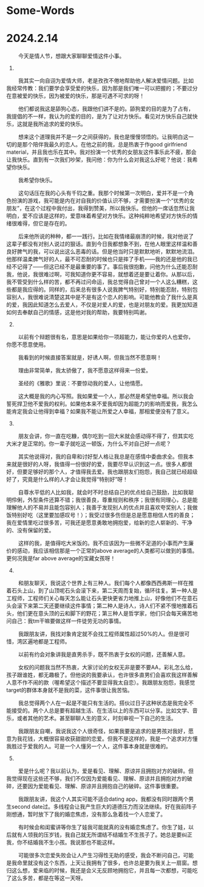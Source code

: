 # Some-Words
# 2024.2.14

&nbsp;&nbsp;&nbsp;&nbsp;&nbsp;&nbsp;&nbsp;&nbsp;今天是情人节，想跟大家聊聊爱情这件小事。

1.

&nbsp;&nbsp;&nbsp;&nbsp;&nbsp;&nbsp;&nbsp;&nbsp;我其实一向自诩为爱情大师，老是孜孜不倦地帮助他人解决爱情问题。比如我经常传教：我们要学会享受爱的快乐，因为那是我们唯一可以把握的；不要过分在意被爱的快乐，因为被爱的快乐，那是可遇不可求的呀！

&nbsp;&nbsp;&nbsp;&nbsp;&nbsp;&nbsp;&nbsp;&nbsp;他们都说我这是舔狗心态，我跟他们讲不是的。舔狗爱的目的是为了占有，我提倡的不一样，我认为的爱的目的，是为了让对方快乐。看见对方快乐自己就快乐，这就是我所追求的爱的快乐。

&nbsp;&nbsp;&nbsp;&nbsp;&nbsp;&nbsp;&nbsp;&nbsp;想来这个道理我并不是一夕之间获得的，我也是慢慢领悟的。让我明白这一切的是那个陪伴我最久的恋人。在他之前的我，总是热衷于作good girlfriend material，并且我也乐在其中。我对扮演一个优秀的女朋友这件事乐此不疲，那会让我快乐。直到有一次我们吵架，我问他：你为什么会对我这么好呢？他说：我希望你快乐。

&nbsp;&nbsp;&nbsp;&nbsp;&nbsp;&nbsp;&nbsp;&nbsp;我希望你快乐。

&nbsp;&nbsp;&nbsp;&nbsp;&nbsp;&nbsp;&nbsp;&nbsp;这句话压在我的心头有千钧之重。我那个时候第一次明白，爱并不是一个角色扮演的游戏，我可能是内在对自我的价值认识不够，才需要扮演一个“优秀的女朋友”，在这个过程中我付出，我得到赞美，所以我快乐。但他的一席话忽然让我明白，爱不应该是这样的，爱意味着希望对方快乐。这种纯粹地希望对方快乐的情绪很难得，但它是存在的。

&nbsp;&nbsp;&nbsp;&nbsp;&nbsp;&nbsp;&nbsp;&nbsp;后来他所说的种种，都一一践行。比如在我情绪最崩溃的时候，我对他说了这辈子都没有对别人说过的狠话。直到今日我都想象不到，在他人眼里这样温和善良好脾气的我，可以说出这么恶毒的话。但是他当时只是默默地听，默默地流泪。他那样温柔脾气好的人，最不可忍耐的时候也只是摔了手机——我的还是他的我已经不记得了——但这已经不是最重要的事了。事后我很抱歉，问他为什么还能忍耐我，他说，我很难过啊，可我知道你更不容易，就想着还是要让着你。从那以后，我不管受到什么样的苦，都不再过问命运，我总觉得自己曾对一个人这么糟糕，这些都是我应得的。同样的，后来总有很多人说我脾气特别好，特别能忍耐，特别包容别人，我很难说清楚这其中是不是有这个恋人的影响。可能他教会了我什么是真的爱，我因此知道怎么去爱人，不仅是对爱人的爱，也是对朋友的爱。我更加知道如何去奉献自己的情感，这是他对我的帮助，我要特别鸣谢。

2.   

&nbsp;&nbsp;&nbsp;&nbsp;&nbsp;&nbsp;&nbsp;&nbsp;以前有个辩题很有名，意思是如果给你一项超能力，能让你爱的人也爱你，你愿不愿意使用。

&nbsp;&nbsp;&nbsp;&nbsp;&nbsp;&nbsp;&nbsp;&nbsp;我看到的时候直接答案就是，好诱人啊，但我当然不愿意啊！

&nbsp;&nbsp;&nbsp;&nbsp;&nbsp;&nbsp;&nbsp;&nbsp;理由非常简单，我太骄傲了，我不愿意这样得来一份爱。

&nbsp;&nbsp;&nbsp;&nbsp;&nbsp;&nbsp;&nbsp;&nbsp;圣经的《雅歌》里说：不要惊动我的爱人，让他情愿。

&nbsp;&nbsp;&nbsp;&nbsp;&nbsp;&nbsp;&nbsp;&nbsp;这大概是我的内心写照。我如果爱一个人，那必然是希望他幸福。所以我会誓死捍卫他不爱我的权利。如果他本来不爱我却因为超能力的影响而爱我，我怎么能肯定我会让他得到幸福？如果我不能让所爱之人幸福，那相爱便没有了意义。

3.

&nbsp;&nbsp;&nbsp;&nbsp;&nbsp;&nbsp;&nbsp;&nbsp;朋友会讲，你一直在吃糠，偶尔吃到一回大米就会感动得不得了，但其实吃大米才是正常的。你一辈子就吃这一顿饭，为什么不对自己好一点呢？

&nbsp;&nbsp;&nbsp;&nbsp;&nbsp;&nbsp;&nbsp;&nbsp;其实他说得对，我的自卑和讨好型人格让我总是在感情中委曲求全。但我本来就是很好的人呀，我值得一份很好的爱，我要尽早认识到这一点。很多人都很好，但要足够好的那个人，才值得我去爱。我也跟朋友们抱怨，我自己就已经超级好了，究竟是什么样的人才会让我觉得“特别好”呀！

&nbsp;&nbsp;&nbsp;&nbsp;&nbsp;&nbsp;&nbsp;&nbsp;自尊水平低的人比如我，就会时不时总结自己的优点给自己鼓励，比如我聪明伶俐，外型条件还算不错；我很善良，尊重规则和秩序；我很有同理心，总是能理解他人的不易并且能包容别人；我善于发现别人的优点并且喜欢夸奖别人；我做饭特别好吃（这里要加感叹号！）；我受过很多伤但是总是愿意相信人性的善良；我在爱情里吃过很多苦，可我还是愿意勇敢地拥抱爱，给新的恋人崭新的、干净的、没有保留的爱。

&nbsp;&nbsp;&nbsp;&nbsp;&nbsp;&nbsp;&nbsp;&nbsp;这样的我，是值得吃大米饭的。我不应该因为一些微不足道的小事而产生廉价的感动，我应该相信那是一个正常的above average的人类都可以做到的事情。更何况我是far above average的宝藏女孩呀！

4.

&nbsp;&nbsp;&nbsp;&nbsp;&nbsp;&nbsp;&nbsp;&nbsp;和朋友聊天，我说这个世界上有三种人。我们每个人都像西西弗斯一样在推着石头上山，到了山顶呢石头会滚下来，第二天周而复始，循环往复。第一种人是工程师，工程师们关心每天怎么能让石头更快更省力地推上山，好像他们不在意石头会滚下来第二天还要继续这件事情；第二种人是诗人，诗人们不紧不慢地推着石头，他们更在意头顶的云和脚下的野花；第三种人是哲学家，他们只会每天痛苦地问自己：我tm干嘛要做这样一件徒劳无功的事情。

&nbsp;&nbsp;&nbsp;&nbsp;&nbsp;&nbsp;&nbsp;&nbsp;我跟朋友讲，我找对象肯定就不会找工程师属性超过50%的人。但是很可惜，湾区遍地都是工程师。

&nbsp;&nbsp;&nbsp;&nbsp;&nbsp;&nbsp;&nbsp;&nbsp;以前有约会对象讲我是直男杀手，既不热衷于女权的问题，还善解人意。

&nbsp;&nbsp;&nbsp;&nbsp;&nbsp;&nbsp;&nbsp;&nbsp;女权的问题我当然不热衷，大家讨论的女权无非是要不要AA，彩礼怎么给，孩子跟谁姓，都无趣极了。但他说的我要承认，也许很多直男们会喜欢我这样善解人意不作不闹的款（喔希望这个描述不要显得我太自恋）。我跟朋友抱怨，我感觉target的群体本身就不是我的菜，这件事很让我苦恼。

&nbsp;&nbsp;&nbsp;&nbsp;&nbsp;&nbsp;&nbsp;&nbsp;我总觉得两个人在一起是不能只有生活的。搭伙过日子这种状态是我完全不能接受的。两个人总是要有超越生活、在生活以上的东西可以分享。比如文学、音乐，或者其他的艺术。甚至聊聊人生的意义，时刻审视一下自己的生活。

&nbsp;&nbsp;&nbsp;&nbsp;&nbsp;&nbsp;&nbsp;&nbsp;我跟朋友自嘲，我说我这个人很奇怪，如果我要是追求的是男孩对我好，愿意为我花钱，大概很容易收获甜甜的恋爱。但我不是这样的，我是一个追求对方懂我胜过于爱我的人。可是一个人懂另一个人，这件事本身就是很难的。

5.

&nbsp;&nbsp;&nbsp;&nbsp;&nbsp;&nbsp;&nbsp;&nbsp;爱是什么呢？我以前认为，爱是看见、理解、原谅并且拥抱对方的破碎。但我觉得现在这些还不够，我们不仅因为爱能看见、理解、原谅并且拥抱对方的破碎，还要因为爱能看见、理解、原谅并且拥抱自己的破碎。这件事很重要。

&nbsp;&nbsp;&nbsp;&nbsp;&nbsp;&nbsp;&nbsp;&nbsp;我跟朋友讲，我这个人其实可能不适合dating app，我都没有同时跟两个男生second date过。多线程会让我产生巨大的道德压力而没法继续。好在我前阵子刚想通，暂时放下了我的婚恋焦虑，没有那么急着找一个人恋爱了。

&nbsp;&nbsp;&nbsp;&nbsp;&nbsp;&nbsp;&nbsp;&nbsp;有时候会和闺蜜讲等你生了娃我可能就真的没有婚恋焦虑了。你生了娃，以后就有人领我的压岁钱，我自己就无所谓结不结婚生不生孩子了。她总是要纠正我，你不结婚我不生小孩。我说那也不能这样。

&nbsp;&nbsp;&nbsp;&nbsp;&nbsp;&nbsp;&nbsp;&nbsp;可能很多次恋爱失败会让人产生习得性无助的感受，我会不断问自己，可能是我命里就没有这个东西，上天让我拥有了很多，也许总是要为我关上一扇窗。想归这么想，爱来临的时候，我还是会义无反顾地拥抱它，并且每一次都想，可能吃了这么多苦，都是在等这一天呀。


